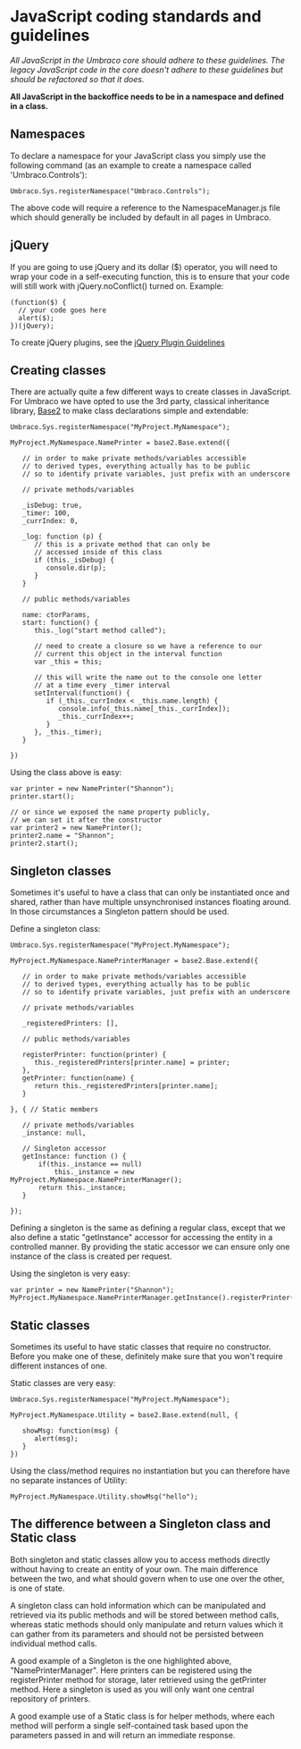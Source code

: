# JavaScript coding standards and guidelines

_All JavaScript in the Umbraco core should adhere to these guidelines. The legacy JavaScript code in the core doesn't adhere to these guidelines but should be refactored so that it does._

**All JavaScript in the backoffice needs to be in a namespace and defined in a class.**

## Namespaces
To declare a namespace for your JavaScript class you simply use the following command (as an example to create a namespace called 'Umbraco.Controls'):

	Umbraco.Sys.registerNamespace("Umbraco.Controls");

The above code will require a reference to the NamespaceManager.js file which should generally be included by default in all pages in Umbraco.

## jQuery
If you are going to use jQuery and its dollar ($) operator, you will need to wrap your code in a self-executing function, this is to ensure that your code will still work with jQuery.noConflict() turned on. Example:

	(function($) {
	  // your code goes here
	  alert($);
	})(jQuery);

To create jQuery plugins, see the [jQuery Plugin Guidelines](jquery-guidelines.md)

## Creating classes

There are actually quite a few different ways to create classes in JavaScript. For Umbraco we have opted to use the 3rd party, classical inheritance library, [Base2](https://code.google.com/archive/p/base2/) to make class declarations simple and extendable:

	Umbraco.Sys.registerNamespace("MyProject.MyNamespace");
	 
	MyProject.MyNamespace.NamePrinter = base2.Base.extend({
	    
	   // in order to make private methods/variables accessible
	   // to derived types, everything actually has to be public
	   // so to identify private variables, just prefix with an underscore
	 
	   // private methods/variables
	 
	   _isDebug: true,
	   _timer: 100,
	   _currIndex: 0,
	    
	   _log: function (p) {
	      // this is a private method that can only be  
	      // accessed inside of this class
	      if (this._isDebug) {
	         console.dir(p);
	      }
	   }
	 
	   // public methods/variables
	    
	   name: ctorParams,
	   start: function() {
	      this._log("start method called");
	 
	      // need to create a closure so we have a reference to our
	      // current this object in the interval function
	      var _this = this;
	 
	      // this will write the name out to the console one letter
	      // at a time every _timer interval
	      setInterval(function() {           
	         if (_this._currIndex < _this.name.length) {
	            console.info(_this.name[_this._currIndex]);
	            _this._currIndex++;
	         }
	      }, _this._timer);
	   }
	 
	})

Using the class above is easy:

	var printer = new NamePrinter("Shannon");
	printer.start();
	 
	// or since we exposed the name property publicly, 
	// we can set it after the constructor
	var printer2 = new NamePrinter();
	printer2.name = "Shannon";
	printer2.start();

## Singleton classes

Sometimes it's useful to have a class that can only be instantiated once and shared, rather than have multiple unsynchronised instances floating around. In those circumstances a Singleton pattern should be used.

Define a singleton class:

	Umbraco.Sys.registerNamespace("MyProject.MyNamespace");
	 
	MyProject.MyNamespace.NamePrinterManager = base2.Base.extend({
	    
	   // in order to make private methods/variables accessible
	   // to derived types, everything actually has to be public
	   // so to identify private variables, just prefix with an underscore
	 
	   // private methods/variables
	 
	   _registeredPrinters: [],
	 
	   // public methods/variables
	    
	   registerPrinter: function(printer) {
	      this._registeredPrinters[printer.name] = printer;
	   },
	   getPrinter: function(name) {
	      return this._registeredPrinters[printer.name];
	   }
	 
	}, { // Static members
	    
	   // private methods/variables
	   _instance: null,
	         
	   // Singleton accessor
	   getInstance: function () {
	       if(this._instance == null)
	           this._instance = new MyProject.MyNamespace.NamePrinterManager();
	       return this._instance;
	   }
	 
	});

Defining a singleton is the same as defining a regular class, except that we also define a static "getInstance" accessor for accessing the entity in a controlled manner. By providing the static accessor we can ensure only one instance of the class is created per request.

Using the singleton is very easy:

	var printer = new NamePrinter("Shannon");
	MyProject.MyNamespace.NamePrinterManager.getInstance().registerPrinter(printer);

## Static classes

Sometimes its useful to have static classes that require no constructor. Before you make one of these, definitely make sure that you won't require different instances of one.

Static classes are very easy:
	
	Umbraco.Sys.registerNamespace("MyProject.MyNamespace");
	 
	MyProject.MyNamespace.Utility = base2.Base.extend(null, {
	 
	   showMsg: function(msg) {
	      alert(msg);
	   }	 
	})

Using the class/method requires no instantiation but you can therefore have no separate instances of Utility:

	MyProject.MyNamespace.Utility.showMsg("hello");

## The difference between a Singleton class and Static class

Both singleton and static classes allow you to access methods directly without having to create an entity of your own. The main difference between the two, and what should govern when to use one over the other, is one of state.

A singleton class can hold information which can be manipulated and retrieved via its public methods and will be stored between method calls, whereas static methods should only manipulate and return values which it can gather from its parameters and should not be persisted between individual method calls.

A good example of a Singleton is the one highlighted above, "NamePrinterManager". Here printers can be registered using the registerPrinter method for storage, later retrieved using the getPrinter method. Here a singleton is used as you will only want one central repository of printers.

A good example use of a Static class is for helper methods, where each method will perform a single self-contained task based upon the parameters passed in and will return an immediate response.
